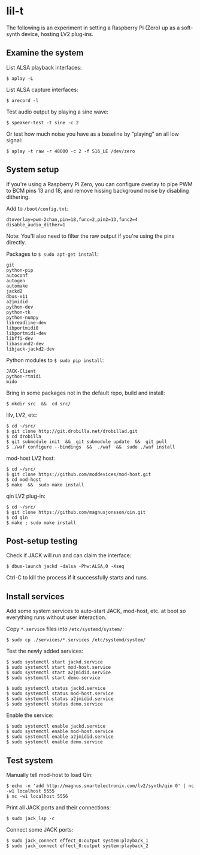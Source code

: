# lil-t

The following is an experiment in setting a Raspberry Pi (Zero) up as a
soft-synth device, hosting LV2 plug-ins.


## Examine the system
List ALSA playback interfaces:
```
$ aplay -L
```

List ALSA capture interfaces:
```
$ arecord -l
```

Test audio output by playing a sine wave:
```
$ speaker-test -t sine -c 2
```

Or test how much noise you have as a baseline by "playing" an all low signal:
```
$ aplay -t raw -r 48000 -c 2 -f S16_LE /dev/zero
```


## System setup

If you're using a Raspberry Pi Zero, you can configure overlay to pipe PWM to BCM pins 13 and 18,
and remove hissing background noise by disabling dithering.

Add to `/boot/config.txt`:
```
dtoverlay=pwm-2chan,pin=18,func=2,pin2=13,func2=4
disable_audio_dither=1
```

Note: You'll also need to filter the raw output if you're using the pins directly.

Packages to `$ sudo apt-get install`:
```
git
python-pip
autoconf
autogen
automake
jackd2
dbus-x11
a2jmidid
python-dev
python-tk
python-numpy
libreadline-dev
libportmidi0
libportmidi-dev
libffi-dev
libasound2-dev
libjack-jackd2-dev
```

Python modules to `$ sudo pip install`:
```
JACK-Client
python-rtmidi
mido
```

Bring in some packages not in the default repo, build and install:
```
$ mkdir src  &&  cd src/
```

lilv, LV2, etc:
```
$ cd ~/src/
$ git clone http://git.drobilla.net/drobillad.git
$ cd drobilla
$ git submodule init  &&  git submodule update  &&  git pull
$ ./waf configure --bindings  &&  ./waf  &&  sudo ./waf install
```

mod-host LV2 host:
```
$ cd ~/src/
$ git clone https://github.com/moddevices/mod-host.git
$ cd mod-host
$ make  &&  sudo make install
```

qin LV2 plug-in:
```
$ cd ~/src/
$ git clone https://github.com/magnusjonsson/qin.git
$ cd qin
$ make ; sudo make install
```


## Post-setup testing

Check if JACK will run and can claim the interface:
```
$ dbus-launch jackd -dalsa -Phw:ALSA,0 -Xseq
```
Ctrl-C to kill the process if it successfully starts and runs.


## Install services
Add some system services to auto-start JACK, mod-host, etc. at boot so
everything runs without user interaction.

Copy `*.service` files into `/etc/systemd/system/`:
```
$ sudo cp ./services/*.services /etc/systemd/system/
```

Test the newly added services:
```
$ sudo systemctl start jackd.service
$ sudo systemctl start mod-host.service
$ sudo systemctl start a2jmidid.service
$ sudo systemctl start demo.service
```

```
$ sudo systemctl status jackd.service
$ sudo systemctl status mod-host.service
$ sudo systemctl status a2jmidid.service
$ sudo systemctl status demo.service
```

Enable the service:
```
$ sudo systemctl enable jackd.service
$ sudo systemctl enable mod-host.service
$ sudo systemctl enable a2jmidid.service
$ sudo systemctl enable demo.service
```


## Test system

Manually tell mod-host to load Qin:
```
$ echo -n 'add http://magnus.smartelectronix.com/lv2/synth/qin 0' | nc -w1 localhost 5555
$ nc -w1 localhost 5556
```

Print all JACK ports and their connections:
```
$ sudo jack_lsp -c
```

Connect some JACK ports:
```
$ sudo jack_connect effect_0:output system:playback_1
$ sudo jack_connect effect_0:output system:playback_2
```
